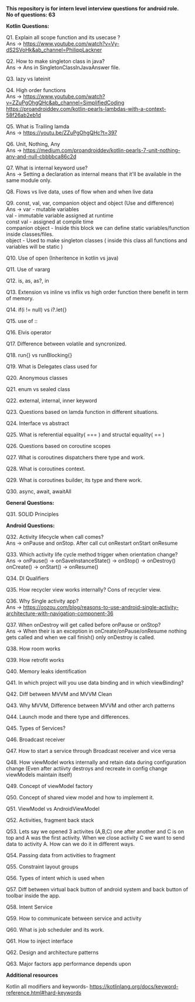 __This repository is for intern level interview questions for android role.__</br>
__No of questions: 63__

__Kotlin Questions:__

Q1. Explain all scope function and its usecase ?</br>
Ans -> https://www.youtube.com/watch?v=Vy-dS2SVoHk&ab_channel=PhilippLackner

Q2. How to make singleton class in java?</br>
Ans -> Ans in SingletonClassInJavaAnswer file.

Q3. lazy vs lateinit

Q4. High order functions</br>
Ans -> https://www.youtube.com/watch?v=ZZuPgOhgQHc&ab_channel=SimplifiedCoding</br>
       https://proandroiddev.com/kotlin-pearls-lambdas-with-a-context-58f26ab2eb1d

Q5. What is Trailing lamda</br>
Ans -> https://youtu.be/ZZuPgOhgQHc?t=397

Q6. Unit, Nothing, Any</br>
Ans -> https://medium.com/proandroiddev/kotlin-pearls-7-unit-nothing-any-and-null-cbbbbca86c2d

Q7. What is internal keyword use?</br>
Ans -> Setting a declaration as internal means that it'll be available in the same module only.

Q8. Flows vs live data, uses of flow when and when live data

Q9. const, val, var, companion object and object (Use and difference)</br>
Ans -> var - mutable variables</br>
       val - immutable variable assigned at runtime</br>
       const val - assigned at compile time</br>
       companion object - Inside this block we can define static variables/function inside classes/files.</br>
       object - Used to make singleton classes ( inside this class all functions and variables will be static )</br>

Q10. Use of open (Inheritence in kotlin vs java)

Q11. Use of vararg

Q12. is, as, as?, in 

Q13. Extension vs inline vs inflix vs high order function there benefit in term of memory.

Q14. if(i != null) vs i?.let{}

Q15. use of ::

Q16. Elvis operator

Q17. Difference between volatile and syncronized.

Q18. run{} vs runBlocking{}

Q19. What is Delegates class used for

Q20. Anonymous classes

Q21. enum vs sealed class

Q22. external, internal, inner keyword

Q23. Questions based on lamda function in different situations.

Q24. Interface vs abstract 

Q25. What is referential equality( === ) and structal equality( == )

Q26. Questions based on coroutine scopes

Q27. What is coroutines dispatchers there type and work.

Q28. What is coroutines context.

Q29. What is coroutines builder, its type and there work.

Q30. async, await, awaitAll

__General Questions:__

Q31. SOLID Principles

__Android Questions:__

Q32. Activity lifecycle when call comes?</br>
Ans -> onPause and onStop. After call cut onRestart onStart onResume

Q33. Which activity life cycle method trigger when orientation change?</br>
Ans -> onPause() -> onSaveInstanceState() -> onStop() -> onDestroy()
       onCreate() -> onStart() -> onResume()

Q34. DI Qualifiers

Q35. How recycler view works internally? Cons of recycler view.

Q36. Why Single activity app?</br>
Ans -> https://oozou.com/blog/reasons-to-use-android-single-activity-architecture-with-navigation-component-36

Q37. When onDestroy will get called before onPause or onStop?</br>
Ans -> When their is an exception in onCreate/onPause/onResume nothing gets called and when we call finish() only onDestroy is called.

Q38. How room works

Q39. How retrofit works 

Q40. Memory leaks identification

Q41. In which project will you use data binding and in which viewBinding?

Q42. Diff between MVVM and MVVM Clean

Q43. Why MVVM, Difference between MVVM and other arch patterns

Q44. Launch mode and there type and differences.

Q45. Types of Services?

Q46. Broadcast receiver

Q47. How to start a service through Broadcast receiver and vice versa

Q48. How viewModel works internally and retain data during configuration change (Even after actiivty destroys and recreate in config change viewModels maintain itself)

Q49. Concept of viewModel factory

Q50. Concept of shared view model and how to implement it.

Q51. ViewModel vs AndroidViewModel

Q52. Activities, fragment back stack

Q53. Lets say we opened 3 activites (A,B,C) one after another and C is on top and A was the first activity. When we close activity C we want to send data to activity A. How can we do it in different ways.

Q54. Passing data from activities to fragment

Q55. Constraint layout groups

Q56. Types of intent which is used when

Q57. Diff between virtual back button of android system and back button of toolbar inside the app.

Q58. Intent Service

Q59. How to communicate between service and activity

Q60. What is job scheduler and its work.

Q61. How to inject interface

Q62. Design and architecture patterns

Q63. Major factors app performance depends upon

__Additional resources__

Kotlin all modifiers and keywords- https://kotlinlang.org/docs/keyword-reference.html#hard-keywords
